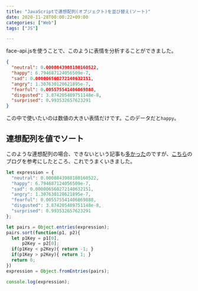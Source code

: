 ```yaml
---
title: "JavaScriptで連想配列(オブジェクト)を並び替え(ソート)"
date: 2020-11-28T00:00:22+09:00
categories: ["Web"]
tags: ["JS"]

---
```


face-api.jsを使うことで、このように表情を分析することができました。

```json
{
  "neutral": 0.0008843988180160522,
  "happy": 6.794687124056509e-7,
  "sad": 0.000006560272140632151,
  "angry": 1.307630128621895e-7,
  "fearful": 0.005575541406869888,
  "disgusted": 3.874205489751148e-8,
  "surprised": 0.993532657623291
}
```

この中で使いたいのは数値の大きい表情だけです。このデータだと`happy`。

## 連想配列を値でソート

このような連想配列の場合、できないという記事も[多かった](https://lab.taf-jp.com/配列・二次配列・連想配列のソート/)のですが、[こちら](https://pisuke-code.com/js-sort-object-by-key-or-value/#i-2)のブログを参考にしたところ、これでうまくいきました。

```js
let expression = {
  "neutral": 0.0008843988180160522,
  "happy": 6.794687124056509e-7,
  "sad": 0.000006560272140632151,
  "angry": 1.307630128621895e-7,
  "fearful": 0.005575541406869888,
  "disgusted": 3.874205489751148e-8,
  "surprised": 0.993532657623291
};

let pairs = Object.entries(expression);
pairs.sort(function(p1, p2){
  let p1Key = p1[0],
      p2Key = p2[0];
  if(p1Key < p2Key){ return -1; }
  if(p1Key > p2Key){ return 1; }
  return 0;
})
expression = Object.fromEntries(pairs);

console.log(expression);
```
